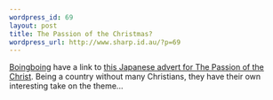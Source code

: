 ```yaml
--- 
wordpress_id: 69
layout: post
title: The Passion of the Christmas?
wordpress_url: http://www.sharp.id.au/?p=69
---
```

<a href="http://www.boingboing.net/2005/07/19/hilarious_passion_of.html">Boingboing</a> have a link to <a href="http://www.jdesign.com/random/christmas_in_tokyo.html">this Japanese advert for The Passion of the Christ</a>. Being a country without many Christians, they have their own interesting take on the theme...
